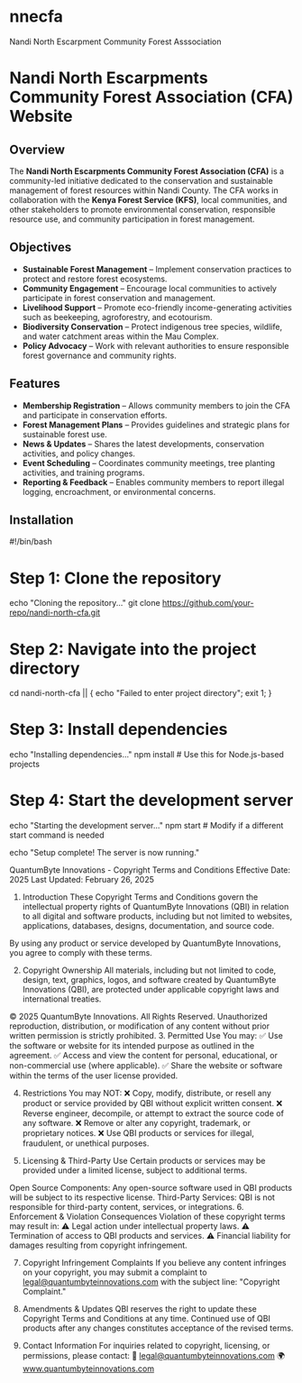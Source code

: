 # nnecfa
Nandi North Escarpment Community Forest Asssociation
# Nandi North Escarpments Community Forest Association (CFA) Website

## Overview
The **Nandi North Escarpments Community Forest Association (CFA)** is a community-led initiative dedicated to the conservation and sustainable management of forest resources within Nandi County. The CFA works in collaboration with the **Kenya Forest Service (KFS)**, local communities, and other stakeholders to promote environmental conservation, responsible resource use, and community participation in forest management.

## Objectives
- **Sustainable Forest Management** – Implement conservation practices to protect and restore forest ecosystems.
- **Community Engagement** – Encourage local communities to actively participate in forest conservation and management.
- **Livelihood Support** – Promote eco-friendly income-generating activities such as beekeeping, agroforestry, and ecotourism.
- **Biodiversity Conservation** – Protect indigenous tree species, wildlife, and water catchment areas within the Mau Complex.
- **Policy Advocacy** – Work with relevant authorities to ensure responsible forest governance and community rights.

## Features
- **Membership Registration** – Allows community members to join the CFA and participate in conservation efforts.
- **Forest Management Plans** – Provides guidelines and strategic plans for sustainable forest use.
- **News & Updates** – Shares the latest developments, conservation activities, and policy changes.
- **Event Scheduling** – Coordinates community meetings, tree planting activities, and training programs.
- **Reporting & Feedback** – Enables community members to report illegal logging, encroachment, or environmental concerns.

## Installation
#!/bin/bash
# Step 1: Clone the repository
echo "Cloning the repository..."
git clone https://github.com/your-repo/nandi-north-cfa.git

# Step 2: Navigate into the project directory
cd nandi-north-cfa || { echo "Failed to enter project directory"; exit 1; }

# Step 3: Install dependencies
echo "Installing dependencies..."
npm install  # Use this for Node.js-based projects

# Step 4: Start the development server
echo "Starting the development server..."
npm start  # Modify if a different start command is needed

echo "Setup complete! The server is now running."


QuantumByte Innovations - Copyright Terms and Conditions
Effective Date: 2025
Last Updated: February 26, 2025

1. Introduction
These Copyright Terms and Conditions govern the intellectual property rights of QuantumByte Innovations (QBI) in relation to all digital and software products, including but not limited to websites, applications, databases, designs, documentation, and source code.

By using any product or service developed by QuantumByte Innovations, you agree to comply with these terms.

2. Copyright Ownership
All materials, including but not limited to code, design, text, graphics, logos, and software created by QuantumByte Innovations (QBI), are protected under applicable copyright laws and international treaties.

© 2025 QuantumByte Innovations. All Rights Reserved.
Unauthorized reproduction, distribution, or modification of any content without prior written permission is strictly prohibited.
3. Permitted Use
You may:
✅ Use the software or website for its intended purpose as outlined in the agreement.
✅ Access and view the content for personal, educational, or non-commercial use (where applicable).
✅ Share the website or software within the terms of the user license provided.

4. Restrictions
You may NOT:
❌ Copy, modify, distribute, or resell any product or service provided by QBI without explicit written consent.
❌ Reverse engineer, decompile, or attempt to extract the source code of any software.
❌ Remove or alter any copyright, trademark, or proprietary notices.
❌ Use QBI products or services for illegal, fraudulent, or unethical purposes.

5. Licensing & Third-Party Use
Certain products or services may be provided under a limited license, subject to additional terms.

Open Source Components: Any open-source software used in QBI products will be subject to its respective license.
Third-Party Services: QBI is not responsible for third-party content, services, or integrations.
6. Enforcement & Violation Consequences
Violation of these copyright terms may result in:
⚠️ Legal action under intellectual property laws.
⚠️ Termination of access to QBI products and services.
⚠️ Financial liability for damages resulting from copyright infringement.

7. Copyright Infringement Complaints
If you believe any content infringes on your copyright, you may submit a complaint to legal@quantumbyteinnovations.com with the subject line: "Copyright Complaint."

8. Amendments & Updates
QBI reserves the right to update these Copyright Terms and Conditions at any time. Continued use of QBI products after any changes constitutes acceptance of the revised terms.

9. Contact Information
For inquiries related to copyright, licensing, or permissions, please contact:
📩 legal@quantumbyteinnovations.com
🌍 www.quantumbyteinnovations.com

